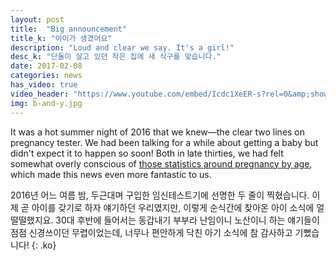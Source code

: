 ```yaml
---
layout: post
title:  "Big announcement"
title_k: "아이가 생겼어요"
description: "Loud and clear we say. It's a girl!"
desc_k: "단둘이 살고 있던 작은 집에 새 식구를 맞습니다."
date: 2017-02-08
categories: news
has_video: true
video_header: "https://www.youtube.com/embed/Icdc1XeER-s?rel=0&amp;showinfo=0"
img: b-and-y.jpg
---
```

It was a hot summer night of 2016 that we knew&mdash;the clear two lines on pregnancy tester. We had been talking for a while about getting a baby but didn't expect it to happen so soon! Both in late thirties, we had felt somewhat overly conscious of [those statistics around pregnancy by age](https://www.avawomen.com/avaworld/knowing-your-odds/), which made this news even more fantastic to us.

2016년 어느 여름 밤, 두근대며 구입한 임신테스트기에 선명한 두 줄이 찍혔습니다. 이제 곧 아이를 갖기로 하자 얘기하던 우리였지만, 이렇게 순식간에 찾아온 아이 소식에 얼떨떨했지요. 30대 후반에 들어서는 동갑내기 부부라 난임이니 노산이니 하는 얘기들이 점점 신경쓰이던 무렵이었는데, 너무나 편안하게 닥친 아기 소식에 참 감사하고 기뻤습니다!
{: .ko}
